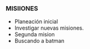 ### MISIIONES
* Planeación inicial
* Investigar nuevas misiones.
* Segunda mision
* Buscando a batman
